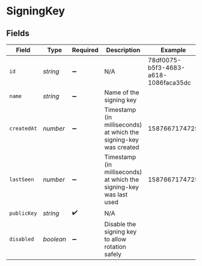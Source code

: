 # SigningKey


## Fields

| Field                                                              | Type                                                               | Required                                                           | Description                                                        | Example                                                            |
| ------------------------------------------------------------------ | ------------------------------------------------------------------ | ------------------------------------------------------------------ | ------------------------------------------------------------------ | ------------------------------------------------------------------ |
| `id`                                                               | *string*                                                           | :heavy_minus_sign:                                                 | N/A                                                                | 78df0075-b5f3-4683-a618-1086faca35dc                               |
| `name`                                                             | *string*                                                           | :heavy_minus_sign:                                                 | Name of the signing key                                            |                                                                    |
| `createdAt`                                                        | *number*                                                           | :heavy_minus_sign:                                                 | Timestamp (in milliseconds) at which the signing-key was created   | 1587667174725                                                      |
| `lastSeen`                                                         | *number*                                                           | :heavy_minus_sign:                                                 | Timestamp (in milliseconds) at which the signing-key was last used | 1587667174725                                                      |
| `publicKey`                                                        | *string*                                                           | :heavy_check_mark:                                                 | N/A                                                                |                                                                    |
| `disabled`                                                         | *boolean*                                                          | :heavy_minus_sign:                                                 | Disable the signing key to allow rotation safely                   |                                                                    |